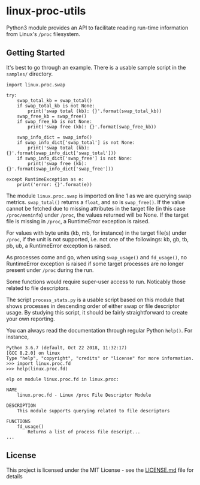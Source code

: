 # linux-proc-utils
Python3 module provides an API to facilitate reading run-time information from Linux's `/proc` filesystem.

## Getting Started

It's best to go through an example. There is a usable sample script in
the `samples/` directory.


```
import linux.proc.swap

try:
    swap_total_kb = swap_total()
    if swap_total_kb is not None:
        print('swap total (kb): {}'.format(swap_total_kb))
    swap_free_kb = swap_free()
    if swap_free_kb is not None:
        print('swap free (kb): {}'.format(swap_free_kb))

    swap_info_dict = swap_info()
    if swap_info_dict['swap_total'] is not None:
        print('swap total (kb): {}'.format(swap_info_dict['swap_total']))
    if swap_info_dict['swap_free'] is not None:
        print('swap free (kb): {}'.format(swap_info_dict['swap_free']))

except RuntimeException as e:
    print('error: {}'.format(e))
```

The module `linux.proc.swap` is imported on line 1 as we are querying
swap metrics. `swap_total()` returns a `float`, and so is `swap_free()`.
If the value cannot be fetched due to missing attributes in the target
file (in this case `/proc/meminfo`) under `/proc`, the values returned will be None.
If the target file is missing in `/proc`, a RuntimeError exception is raised.

For values with byte units (kb, mb, for instance) in the
target file(s) under `/proc`, if the unit is not supported, i.e. not one of
the followings: kb, gb, tb, pb, ub, a RuntimeError exception is
raised.

As processes come and go, when using `swap_usage()` and `fd_usage()`,
no RuntimeError exception is raised if some target processes are no longer
present under `/proc` during the run.

Some functions would require super-user access to run. Noticably
those related to file descriptors.

The script `process_stats.py` is a usable script based on this module
that shows processes in descending order of either swap or file descriptor usage.
By studying this script, it should be fairly straightforward to
create your own reporting.


You can always read the documentation through regular Python ```help()```.
For instance,

```
Python 3.6.7 (default, Oct 22 2018, 11:32:17) 
[GCC 8.2.0] on linux
Type "help", "copyright", "credits" or "license" for more information.
>>> import linux.proc.fd
>>> help(linux.proc.fd)

elp on module linux.proc.fd in linux.proc:

NAME
    linux.proc.fd - Linux /proc File Descriptor Module

DESCRIPTION
    This module supports querying related to file descriptors

FUNCTIONS
    fd_usage()
        Returns a list of process file descript...
...

```

## License

This project is licensed under the MIT License - see the
[LICENSE.md](LICENSE.md) file for details
